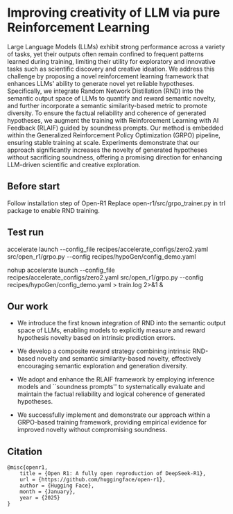 # Improving creativity of LLM via pure Reinforcement Learning

Large Language Models (LLMs) exhibit strong performance across a variety of tasks, yet their outputs often remain confined to frequent patterns learned during training, limiting their utility for exploratory and innovative tasks such as scientific discovery and creative ideation. We address this challenge by proposing a novel reinforcement learning framework that enhances LLMs' ability to generate novel yet reliable hypotheses. Specifically, we integrate Random Network Distillation (RND) into the semantic output space of LLMs to quantify and reward semantic novelty, and further incorporate a semantic similarity-based metric to promote diversity. To ensure the factual reliability and coherence of generated hypotheses, we augment the training with Reinforcement Learning with AI Feedback (RLAIF) guided by soundness prompts. Our method is embedded within the Generalized Reinforcement Policy Optimization (GRPO) pipeline, ensuring stable training at scale. Experiments demonstrate that our approach significantly increases the novelty of generated hypotheses without sacrificing soundness, offering a promising direction for enhancing LLM-driven scientific and creative exploration.

## Before start
Follow installation step of Open-R1
Replace open-r1/src/grpo_trainer.py in trl package to enable RND training.


## Test run

accelerate launch --config_file recipes/accelerate_configs/zero2.yaml src/open_r1/grpo.py --config recipes/hypoGen/config_demo.yaml

nohup accelerate launch --config_file recipes/accelerate_configs/zero2.yaml src/open_r1/grpo.py --config recipes/hypoGen/config_demo.yaml > train.log 2>&1 &

## Our work

 -  We introduce the first known integration of RND into the semantic output space of LLMs, enabling models to explicitly measure and reward hypothesis novelty based on intrinsic prediction errors.

 -  We develop a composite reward strategy combining intrinsic RND-based novelty and semantic similarity-based novelty, effectively encouraging semantic exploration and generation diversity.

 -  We adopt and enhance the RLAIF framework by employing inference models and ``soundness prompts'' to systematically evaluate and maintain the factual reliability and logical coherence of generated hypotheses.

 -  We successfully implement and demonstrate our approach within a GRPO-based training framework, providing empirical evidence for improved novelty without compromising soundness.

## Citation
```
@misc{openr1,
    title = {Open R1: A fully open reproduction of DeepSeek-R1},
    url = {https://github.com/huggingface/open-r1},
    author = {Hugging Face},
    month = {January},
    year = {2025}
}
```
